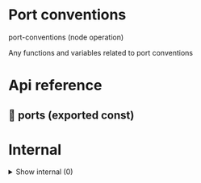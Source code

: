 # Port conventions

port-conventions (node operation)

Any functions and variables related to port conventions




# Api reference

## 📄 ports (exported const)

# Internal

<details><summary>Show internal (0)</summary>
  
  
  </details>

